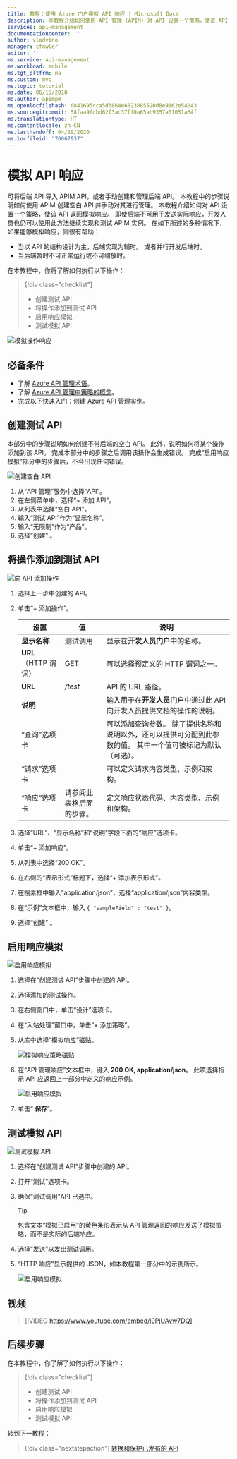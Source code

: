 ```yaml
---
title: 教程：使用 Azure 门户模拟 API 响应 | Microsoft Docs
description: 本教程介绍如何使用 API 管理 (APIM) 对 API 设置一个策略，使该 API 返回模拟响应。 当后端不可用于发送实际响应时，开发人员可以使用此方法继续实现和测试 API 管理实例。
services: api-management
documentationcenter: ''
author: vladvino
manager: cfowler
editor: ''
ms.service: api-management
ms.workload: mobile
ms.tgt_pltfrm: na
ms.custom: mvc
ms.topic: tutorial
ms.date: 06/15/2018
ms.author: apimpm
ms.openlocfilehash: 6841695cca5d3864e6823085520d8e9162e54043
ms.sourcegitcommit: 58faa9fcbd62f3ac37ff0a65ab9357a01051a64f
ms.translationtype: HT
ms.contentlocale: zh-CN
ms.lasthandoff: 04/29/2020
ms.locfileid: "70067937"
---
```

# <a name="mock-api-responses"></a>模拟 API 响应

可将后端 API 导入 APIM API，或者手动创建和管理后端 API。 本教程中的步骤说明如何使用 APIM 创建空白 API 并手动对其进行管理。 本教程介绍如何对 API 设置一个策略，使该 API 返回模拟响应。 即使后端不可用于发送实际响应，开发人员也仍可以使用此方法继续实现和测试 APIM 实例。 在如下所述的多种情况下，如果能够模拟响应，则很有帮助：

+ 当以 API 的结构设计为主，后端实现为辅时。 或者并行开发后端时。
+ 当后端暂时不可正常运行或不可缩放时。

在本教程中，你将了解如何执行以下操作：

> [!div class="checklist"]
> * 创建测试 API 
> * 将操作添加到测试 API
> * 启用响应模拟
> * 测试模拟 API

![模拟操作响应](./media/mock-api-responses/mock-api-responses01.png)

## <a name="prerequisites"></a>必备条件

+ 了解 [Azure API 管理术语](api-management-terminology.md)。
+ 了解 [Azure API 管理中策略的概念](api-management-howto-policies.md)。
+ 完成以下快速入门：[创建 Azure API 管理实例](get-started-create-service-instance.md)。

## <a name="create-a-test-api"></a>创建测试 API 

本部分中的步骤说明如何创建不带后端的空白 API。 此外，说明如何将某个操作添加到该 API。 完成本部分中的步骤之后调用该操作会生成错误。 完成“启用响应模拟”部分中的步骤后，不会出现任何错误。

![创建空白 API](./media/mock-api-responses/03-MockAPIResponses-01-CreateTestAPI.png)

1. 从“API 管理”服务中选择“API”。  
2. 在左侧菜单中，选择“+ 添加 API”。 
3. 从列表中选择“空白 API”。 
4. 输入“测试 API”作为“显示名称”。  
5. 输入“无限制”作为“产品”。  
6. 选择“创建”  。

## <a name="add-an-operation-to-the-test-api"></a>将操作添加到测试 API

![向 API 添加操作](./media/mock-api-responses/03-MockAPIResponses-02-AddOperation.png)

1. 选择上一步中创建的 API。
2. 单击“+ 添加操作”。 

    | 设置             | 值                             | 说明                                                                                                                                                                                   |
    |---------------------|-----------------------------------|-----------------------------------------------------------------------------------------------------------------------------------------------------------------------------------------------|
    | **显示名称**    | 测试调用                        | 显示在**开发人员门户**中的名称。                                                                                                                                       |
    | **URL**（HTTP 谓词） | GET                               | 可以选择预定义的 HTTP 谓词之一。                                                                                                                                         |
    | **URL**             | */test*                           | API 的 URL 路径。                                                                                                                                                                       |
    | **说明**     |                                   | 输入用于在**开发人员门户**中通过此 API 向开发人员提供文档的操作的说明。                                                    |
    | “查询”选项卡        |                                   | 可以添加查询参数。 除了提供名称和说明以外，还可以提供可分配到此参数的值。 其中一个值可被标记为默认（可选）。 |
    | “请求”选项卡      |                                   | 可以定义请求内容类型、示例和架构。                                                                                                                                  |
    | “响应”选项卡     | 请参阅此表格后面的步骤。 | 定义响应状态代码、内容类型、示例和架构。                                                                                                                           |

3. 选择“URL”、“显示名称”和“说明”字段下面的“响应”选项卡。 
4. 单击“+ 添加响应”。 
5. 从列表中选择“200 OK”。 
6. 在右侧的“表示形式”标题下，选择“+ 添加表示形式”。  
7. 在搜索框中输入“application/json”，选择“application/json”内容类型。  
8. 在“示例”文本框中，输入 `{ "sampleField" : "test" }`。
9. 选择“创建”  。

## <a name="enable-response-mocking"></a>启用响应模拟

![启用响应模拟](./media/mock-api-responses/03-MockAPIResponses-03-EnableMocking.png)

1. 选择在“创建测试 API”步骤中创建的 API。
2. 选择添加的测试操作。
3. 在右侧窗口中，单击“设计”选项卡。 
4. 在“入站处理”窗口中，单击“+ 添加策略”。  
5. 从库中选择“模拟响应”磁贴。 

    ![模拟响应策略磁贴](./media/mock-api-responses/mock-responses-policy-tile.png)

6. 在“API 管理响应”文本框中，键入 **200 OK, application/json**。 此项选择指示 API 应返回上一部分中定义的响应示例。

    ![启用响应模拟](./media/mock-api-responses/mock-api-responses-set-mocking.png)

7. 单击“ **保存**”。

## <a name="test-the-mocked-api"></a>测试模拟 API

![测试模拟 API](./media/mock-api-responses/03-MockAPIResponses-04-TestMocking.png)

1. 选择在“创建测试 API”步骤中创建的 API。
2. 打开“测试”选项卡。 
3. 确保“测试调用”API 已选中。 

    > [!TIP]
    > 包含文本“模拟已启用”的黄色条形表示从 API 管理返回的响应发送了模拟策略，而不是实际的后端响应。 

4. 选择“发送”以发出测试调用。 
5. “HTTP 响应”显示提供的 JSON，如本教程第一部分中的示例所示。 

    ![启用响应模拟](./media/mock-api-responses/mock-api-responses-test-response.png)

## <a name="video"></a>视频

> [!VIDEO https://www.youtube.com/embed/i9PjUAvw7DQ]

## <a name="next-steps"></a>后续步骤

在本教程中，你了解了如何执行以下操作：

> [!div class="checklist"]
> * 创建测试 API
> * 将操作添加到测试 API
> * 启用响应模拟
> * 测试模拟 API

转到下一教程：

> [!div class="nextstepaction"]
> [转换和保护已发布的 API](transform-api.md)
